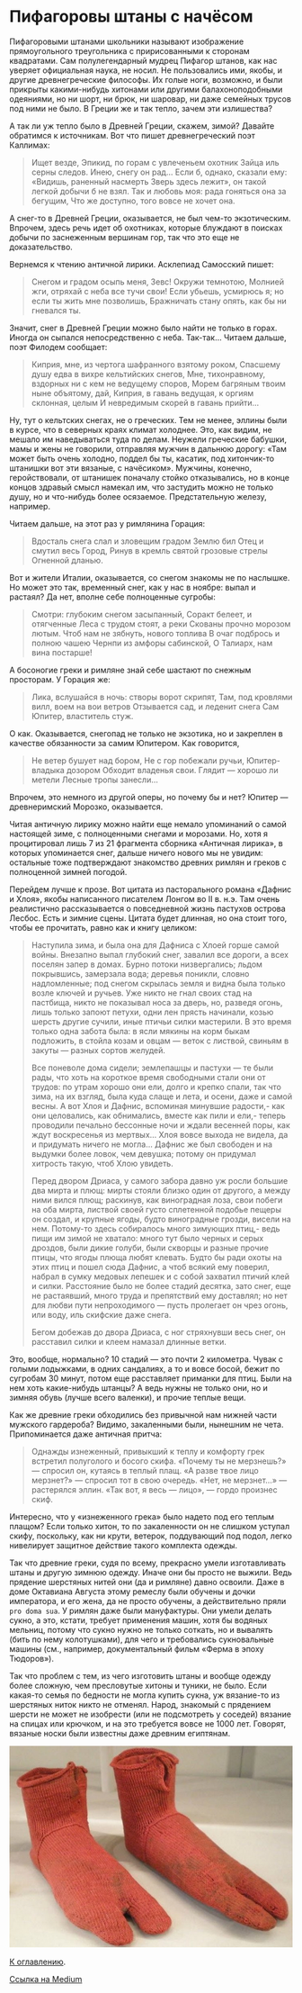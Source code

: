 # Пифагоровы штаны с начёсом

Пифагоровыми штанами школьники называют изображение прямоугольного треугольника с пририсованными к сторонам квадратами. Сам полулегендарный мудрец Пифагор штанов, как нас уверяет официальная наука, не носил. Не пользовались ими, якобы, и другие древнегреческие философы. Их голые ноги, возможно, и были прикрыты какими-нибудь хитонами или другими балахоноподобными одеяниями, но ни шорт, ни брюк, ни шаровар, ни даже семейных трусов под ними не было. В Греции же и так тепло, зачем эти излишества?

А так ли уж тепло было в Древней Греции, скажем, зимой? Давайте обратимся к источникам. Вот что пишет древнегреческий поэт Каллимах:

> Ищет везде, Эпикид, по горам с увлеченьем охотник
Зайца иль серны следов. Инею, снегу он рад…
Если б, однако, сказали ему: «Видишь, раненный насмерть 
Зверь здесь лежит», он такой легкой добычи б не взял.
Так и любовь моя: рада гоняться она за бегущим,
Что же доступно, того вовсе не хочет она.

А снег-то в Древней Греции, оказывается, не был чем-то экзотическим. Впрочем, здесь речь идет об охотниках, которые блуждают в поисках добычи по заснеженным вершинам гор, так что это еще не доказательство.

Вернемся к чтению античной лирики. Асклепиад Самосский пишет:

> Снегом и градом осыпь меня, Зевс! Окружи темнотою,
Молнией жги, отряхай с неба все тучи свои!
Если убьешь, усмирюсь я; но если ты жить мне позволишь,
Бражничать стану опять, как бы ни гневался ты.

Значит, снег в Древней Греции можно было найти не только в горах. Иногда он сыпался непосредственно с неба. Так-так… Читаем дальше, поэт Филодем сообщает:

> Киприя, мне, из чертога шафранного взятому роком,
Спасшему душу едва в вихре кельтийских снегов,
Мне, тихонравному, вздорных ни с кем не ведущему споров,
Морем багряным твоим ныне объятому, дай,
Киприя, в гавань ведущая, к оргиям склонная, целым
И невредимым скорей в гавань прийти…

Ну, тут о кельтских снегах, не о греческих. Тем не менее, эллины были в курсе, что в северных краях климат холоднее. Это, как видим, не мешало им наведываться туда по делам. Неужели греческие бабушки, мамы и жены не говорили, отправляя мужчин в дальнюю дорогу: «Там может быть очень холодно, поддел бы ты, касатик, под хитончик-то штанишки вот эти вязаные, с начёсиком». Мужчины, конечно, геройствовали, от штанишек поначалу стойко отказывались, но в конце концов здравый смысл намекал им, что застудить можно не только душу, но и что-нибудь более осязаемое. Предстательную железу, например.

Читаем дальше, на этот раз у римлянина Горация:

> Вдосталь снега слал и зловещим градом
Землю бил Отец и смутил весь Город,
Ринув в кремль святой грозовые стрелы
Огненной дланью.

Вот и жители Италии, оказывается, со снегом знакомы не по наслышке. Но может это так, временный снег, как у нас в ноябре: выпал и растаял? Да нет, вполне себе полноценные сугробы:

> Смотри: глубоким снегом засыпанный,
Соракт белеет, и отягченные
Леса с трудом стоят, а реки
Скованы прочно морозом лютым.
Чтоб нам не зябнуть, нового топлива
В очаг подбрось и полною чашею
Чернпи из амфоры сабинской,
О Талиарх, нам вина постарше!

А босоногие греки и римляне знай себе шастают по снежным просторам. У Горация же:

> Лика, вслушайся в ночь: створы ворот скрипят,
Там, под кровлями вилл, воем на вои ветров
Отзывается сад, и леденит снега
Сам Юпитер, властитель стуж.

О как. Оказывается, снегопад не только не экзотика, но и закреплен в качестве обязанности за самим Юпитером. Как говорится,

> Не ветер бушует над бором,
Не с гор побежали ручьи,
Юпитер-владыка дозором
Обходит владенья свои.
Глядит — хорошо ли метели
Лесные тропы занесли...

Впрочем, это немного из другой оперы, но почему бы и нет? Юпитер — древнеримский Морозко, оказывается.

Читая античную лирику можно найти еще немало упоминаний о самой настоящей зиме, с полноценными снегами и морозами. Но, хотя я процитировал лишь 7 из 21 фрагмента сборника «Античная лирика», в которых упоминается снег, дальше ничего нового мы не увидим: остальные тоже подтверждают знакомство древних римлян и греков с полноценной зимней погодой.

Перейдем лучше к прозе. Вот цитата из пасторального романа «Дафнис и Хлоя», якобы написанного писателем Лонгом во II в. н.э. Там очень реалистично рассказывается о повседневной жизнь пастухов острова Лесбос. Есть и зимние сцены. Цитата будет длинная, но она стоит того, чтобы ее прочитать, равно как и книгу целиком:

> Наступила зима, и была она для Дафниса с Хлоей гор­ше самой войны. Внезапно выпал глубокий снег, завалил все дороги, а всех поселян запер в домах. Бурно потоки низвергались; льдом покрывшись, замерзала вода; деревья поникли, словно надломленные; под снегом скрылась зем­ля и видна была только возле ключей и ручьев. Уже никто не гнал своих стад на пастбища, никто не показывал носа за дверь, но, разведя огонь, лишь только запоют петухи, одни лен прясть начинали, козью шерсть другие сучили, иные птичьи силки мастерили. В это время только одна забота была: в ясли мякины на корм быкам подложить, в стойла козам и овцам — веток с листвой, свиньям в закуты — разных сортов желудей. 
> 
> Все поневоле дома сидели; землепашцы и пастухи — те были рады, что хоть на короткое время свободными ста­ли они от трудов: по утрам хорошо они ели, долго и креп­ко спали, так что зима, на их взгляд, была куда слаще и лета, и осени, даже и самой весны. А вот Хлоя и Даф­нис, вспоминая минувшие радости,- как они целовались, как обнимались, вместе как пили и ели,- теперь проводи­ли печально бессонные ночи и ждали весенней поры, как ждут воскресенья из мертвых… Хлоя вовсе выхода не видела, да и приду­мать ничего не могла… Дафнис же был свобо­ден и на выдумки более ловок, чем девушка; потому он придумал хитрость такую, чтоб Хлою увидеть. 
> 
> Перед двором Дриаса, у самого забора давно уж росли большие два мирта и плющ: мирты стояли близко один от другого, а между ними вился плющ; раскинув, как виноградная лоза, свои побеги на оба мирта, листвой своей густо сплетенной подобье пещеры он создал, и круп­ные ягоды, будто виноградные грозди, висели на нем. По­тому-то здесь собиралось много зимующих птиц,- ведь пищи им зимой не хватало: много тут было черных и се­рых дроздов, были дикие голуби, были скворцы и разные прочие птицы, что ягоды плюща любят клевать. Будто бы ради охоты на этих птиц и пошел сюда Дафнис, а чтоб всякий ему поверил, набрал в сумку медовых лепешек и с собой захватил птичий клей и силки. Расстояние было не более стадий десятка, зато снег, еще не растаявший, много труда и препятствий ему доставлял; но нет для любви пути непроходимого — пусть пролегает он чрез огонь, или воду, иль скифские даже снега. 
> 
> Бегом добежав до двора Дриаса, с ног стряхнувши весь снег, он расставил силки и клеем намазал длинные ветки.

Это, вообще, нормально? 10 стадий — это почти 2 километра. Чувак с голыми лодыжками, в одних сандалиях, а то и вовсе босой, бежит по сугробам 30 минут, потом еще расставляет приманки для птиц. Были на нем хоть какие-нибудь штанцы? А ведь нужны не только они, но и зимняя обувь (лучше всего валенки), и прочие теплые вещи.

Как же древние греки обходились без привычной нам нижней части мужского гардероба? Видимо, закаленными были,  нынешним не чета. Припоминается даже античная притча:

> Однажды изнеженный, привыкший к теплу и комфорту грек встретил полуголого и босого скифа. «Почему ты не мерзнешь?» — спросил он, кутаясь в теплый плащ. «А разве твое лицо мерзнет?» — спросил тот в свою очередь. «Нет, не мерзнет…» — растерялся эллин. «Так вот, я весь — лицо», — гордо произнес скиф.

Интересно, что у «изнеженного грека» было надето под его теплым плащом? Если только хитон, то по закаленности он не слишком уступал скифу, поскольку, как ни крути, ветерок, поддувающий под подол, легко нивелирует защитное действие такого комплекта одежды.

Так что древние греки, судя по всему, прекрасно умели изготавливать штаны и другую зимнюю одежду. Иначе они бы просто не выжили. Ведь прядение шерстяных нитей они (да и римляне) давно освоили. Даже в доме Октавиана Августа этому ремеслу были обучены и дочки императора, и его жена, да не просто обучены, а действительно пряли `pro doma sua`. У римлян даже были мануфактуры. Они умели делать сукно, а это, кстати, требует применения машин, хотя бы водяных мельниц, потому что сукно нужно не только соткать, но и вывалять (бить по нему колотушками), для чего и требовались сукновальные машины (см., например, документальный фильм «Ферма в эпоху Тюдоров»).

Так что проблем с тем, из чего изготовить штаны и вообще одежду более сложную, чем пресловутые хитоны и туники, не было. Если какая-то семья по бедности не могла купить сукна, уж вязание-то из шерстяных ниток никто не отменял. Народ, знакомый с прядением шерсти не может не изобрести (или не подсмотреть у соседей) вязание на спицах или крючком, и на это требуется вовсе не 1000 лет. Говорят, вязаные носки были известны даже древним египтянам.

<img src="img/socks.jpg" alt="Вязаные носки египетского фараона." />

[К оглавлению](/#toc).

[Ссылка на Medium](https://yababay.medium.com/%D0%BF%D0%B8%D1%84%D0%B0%D0%B3%D0%BE%D1%80%D0%BE%D0%B2%D1%8B-%D1%88%D1%82%D0%B0%D0%BD%D1%8B-%D1%81-%D0%BD%D0%B0%D1%87%D1%91%D1%81%D0%BE%D0%BC-599f362f4fed)

